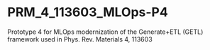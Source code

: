 # PRM_4_113603_MLOps-P4
Prototype 4 for MLOps modernization of the Generate+ETL (GETL) framework used in Phys. Rev. Materials 4, 113603
